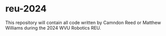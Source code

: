 # reu-2024

This repository will contain all code written by Camndon Reed or Matthew Williams during the 2024 WVU Robotics REU.